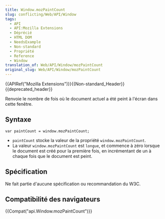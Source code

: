 ```yaml
---
title: Window.mozPaintCount
slug: conflicting/Web/API/Window
tags:
  - API
  - API:Mozilla Extensions
  - Déprécié
  - HTML DOM
  - NeedsExample
  - Non-standard
  - Propriété
  - Reference
  - Window
translation_of: Web/API/Window/mozPaintCount
original_slug: Web/API/Window/mozPaintCount
---
```

{{APIRef("Mozilla Extensions")}}{{Non-standard_Header}}{{deprecated_header}}

Renvoie le nombre de fois où le document actuel a été peint à l'écran dans cette fenêtre.

## Syntaxe

    var paintCount = window.mozPaintCount;

- `paintCount` stocke la valeur de la propriété `window.mozPaintCount`.
- La valeur `window.mozPaintCount` est `longue`, et commence à zéro lorsque le document est créé pour la première fois, en incrémentant de un à chaque fois que le document est peint.

## Spécification

Ne fait partie d'aucune spécification ou recommandation du W3C.

## Compatibilité des navigateurs

{{Compat("api.Window.mozPaintCount")}}
